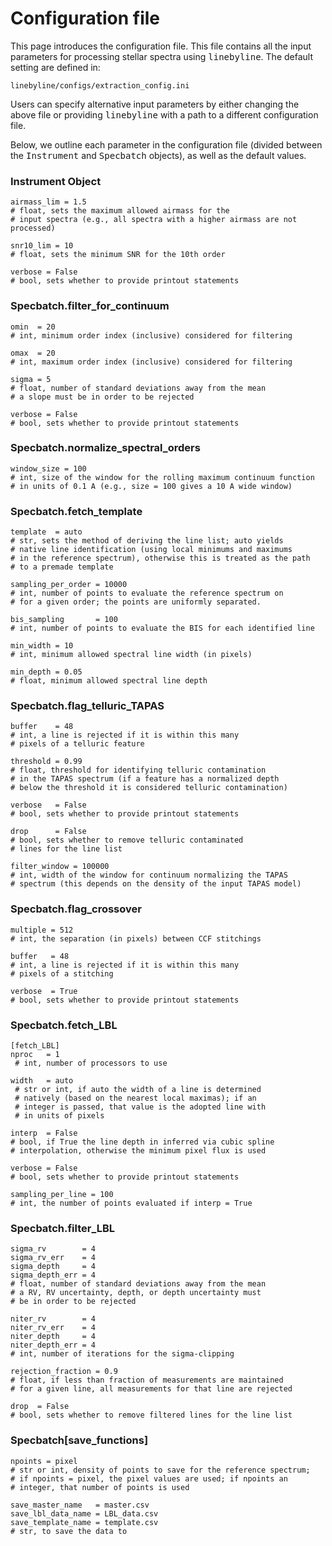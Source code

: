 # Configuration file

This page introduces the configuration file. This file contains all the input parameters for processing stellar spectra using <tt>linebyline</tt>. The default setting are defined in:

    linebyline/configs/extraction_config.ini

Users can specify alternative input parameters by either changing the above file or providing <tt>linebyline</tt> with a path to a different configuration file.

Below, we outline each parameter in the configuration file (divided between the <tt>Instrument</tt> and <tt>Specbatch</tt> objects), as well as the default values.


### Instrument Object

    airmass_lim = 1.5 
    # float, sets the maximum allowed airmass for the 
    # input spectra (e.g., all spectra with a higher airmass are not processed)

    snr10_lim = 10
    # float, sets the minimum SNR for the 10th order

    verbose = False
    # bool, sets whether to provide printout statements

### Specbatch.filter_for_continuum

    omin  = 20
    # int, minimum order index (inclusive) considered for filtering

    omax  = 20
    # int, maximum order index (inclusive) considered for filtering
    
    sigma = 5
    # float, number of standard deviations away from the mean
    # a slope must be in order to be rejected 

    verbose = False
    # bool, sets whether to provide printout statements

### Specbatch.normalize_spectral_orders

    window_size = 100
    # int, size of the window for the rolling maximum continuum function
    # in units of 0.1 A (e.g., size = 100 gives a 10 A wide window)

### Specbatch.fetch_template

    template  = auto
    # str, sets the method of deriving the line list; auto yields
    # native line identification (using local minimums and maximums
    # in the reference spectrum), otherwise this is treated as the path
    # to a premade template

    sampling_per_order = 10000
    # int, number of points to evaluate the reference spectrum on
    # for a given order; the points are uniformly separated.

    bis_sampling       = 100
    # int, number of points to evaluate the BIS for each identified line

    min_width = 10
    # int, minimum allowed spectral line width (in pixels)

    min_depth = 0.05
    # float, minimum allowed spectral line depth

### Specbatch.flag_telluric_TAPAS

    buffer    = 48
    # int, a line is rejected if it is within this many 
    # pixels of a telluric feature

    threshold = 0.99
    # float, threshold for identifying telluric contamination 
    # in the TAPAS spectrum (if a feature has a normalized depth
    # below the threshold it is considered telluric contamination)

    verbose   = False
    # bool, sets whether to provide printout statements

    drop      = False
    # bool, sets whether to remove telluric contaminated
    # lines for the line list

    filter_window = 100000
    # int, width of the window for continuum normalizing the TAPAS 
    # spectrum (this depends on the density of the input TAPAS model)

### Specbatch.flag_crossover

    multiple = 512
    # int, the separation (in pixels) between CCF stitchings 

    buffer   = 48
    # int, a line is rejected if it is within this many 
    # pixels of a stitching

    verbose  = True
    # bool, sets whether to provide printout statements

### Specbatch.fetch_LBL

    [fetch_LBL]
    nproc   = 1
     # int, number of processors to use

    width   = auto
     # str or int, if auto the width of a line is determined 
     # natively (based on the nearest local maximas); if an
     # integer is passed, that value is the adopted line with
     # in units of pixels

    interp  = False
    # bool, if True the line depth in inferred via cubic spline
    # interpolation, otherwise the minimum pixel flux is used 

    verbose = False
    # bool, sets whether to provide printout statements

    sampling_per_line = 100
    # int, the number of points evaluated if interp = True

### Specbatch.filter_LBL

    sigma_rv        = 4
    sigma_rv_err    = 4
    sigma_depth     = 4
    sigma_depth_err = 4
    # float, number of standard deviations away from the mean
    # a RV, RV uncertainty, depth, or depth uncertainty must 
    # be in order to be rejected 

    niter_rv        = 4
    niter_rv_err    = 4
    niter_depth     = 4
    niter_depth_err = 4
    # int, number of iterations for the sigma-clipping

    rejection_fraction = 0.9
    # float, if less than fraction of measurements are maintained
    # for a given line, all measurements for that line are rejected

    drop  = False
    # bool, sets whether to remove filtered lines for the line list

### Specbatch[save_functions]

    npoints = pixel
    # str or int, density of points to save for the reference spectrum;
    # if npoints = pixel, the pixel values are used; if npoints an
    # integer, that number of points is used

    save_master_name   = master.csv
    save_lbl_data_name = LBL_data.csv
    save_template_name = template.csv
    # str, to save the data to
